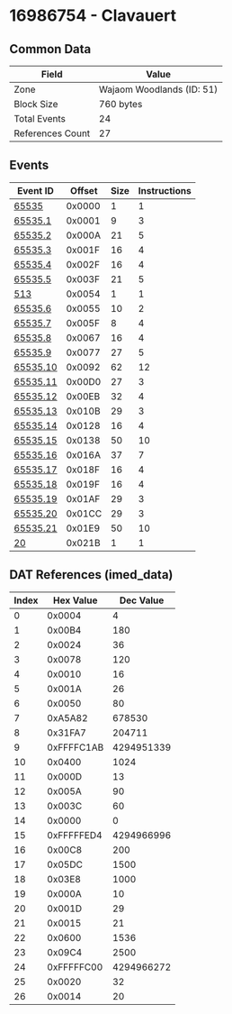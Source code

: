 # 16986754 - Clavauert

## Common Data

| Field            | Value                     |
|------------------|---------------------------|
| Zone             | Wajaom Woodlands (ID: 51) |
| Block Size       | 760 bytes                 |
| Total Events     | 24                        |
| References Count | 27                        |

## Events

| Event ID                  | Offset   |   Size |   Instructions |
|---------------------------|----------|--------|----------------|
| [65535](./65535.md)       | 0x0000   |      1 |              1 |
| [65535.1](./65535.1.md)   | 0x0001   |      9 |              3 |
| [65535.2](./65535.2.md)   | 0x000A   |     21 |              5 |
| [65535.3](./65535.3.md)   | 0x001F   |     16 |              4 |
| [65535.4](./65535.4.md)   | 0x002F   |     16 |              4 |
| [65535.5](./65535.5.md)   | 0x003F   |     21 |              5 |
| [513](./513.md)           | 0x0054   |      1 |              1 |
| [65535.6](./65535.6.md)   | 0x0055   |     10 |              2 |
| [65535.7](./65535.7.md)   | 0x005F   |      8 |              4 |
| [65535.8](./65535.8.md)   | 0x0067   |     16 |              4 |
| [65535.9](./65535.9.md)   | 0x0077   |     27 |              5 |
| [65535.10](./65535.10.md) | 0x0092   |     62 |             12 |
| [65535.11](./65535.11.md) | 0x00D0   |     27 |              3 |
| [65535.12](./65535.12.md) | 0x00EB   |     32 |              4 |
| [65535.13](./65535.13.md) | 0x010B   |     29 |              3 |
| [65535.14](./65535.14.md) | 0x0128   |     16 |              4 |
| [65535.15](./65535.15.md) | 0x0138   |     50 |             10 |
| [65535.16](./65535.16.md) | 0x016A   |     37 |              7 |
| [65535.17](./65535.17.md) | 0x018F   |     16 |              4 |
| [65535.18](./65535.18.md) | 0x019F   |     16 |              4 |
| [65535.19](./65535.19.md) | 0x01AF   |     29 |              3 |
| [65535.20](./65535.20.md) | 0x01CC   |     29 |              3 |
| [65535.21](./65535.21.md) | 0x01E9   |     50 |             10 |
| [20](./20.md)             | 0x021B   |      1 |              1 |

## DAT References (imed_data)

|   Index | Hex Value   |   Dec Value |
|---------|-------------|-------------|
|       0 | 0x0004      |           4 |
|       1 | 0x00B4      |         180 |
|       2 | 0x0024      |          36 |
|       3 | 0x0078      |         120 |
|       4 | 0x0010      |          16 |
|       5 | 0x001A      |          26 |
|       6 | 0x0050      |          80 |
|       7 | 0xA5A82     |      678530 |
|       8 | 0x31FA7     |      204711 |
|       9 | 0xFFFFC1AB  |  4294951339 |
|      10 | 0x0400      |        1024 |
|      11 | 0x000D      |          13 |
|      12 | 0x005A      |          90 |
|      13 | 0x003C      |          60 |
|      14 | 0x0000      |           0 |
|      15 | 0xFFFFFED4  |  4294966996 |
|      16 | 0x00C8      |         200 |
|      17 | 0x05DC      |        1500 |
|      18 | 0x03E8      |        1000 |
|      19 | 0x000A      |          10 |
|      20 | 0x001D      |          29 |
|      21 | 0x0015      |          21 |
|      22 | 0x0600      |        1536 |
|      23 | 0x09C4      |        2500 |
|      24 | 0xFFFFFC00  |  4294966272 |
|      25 | 0x0020      |          32 |
|      26 | 0x0014      |          20 |
